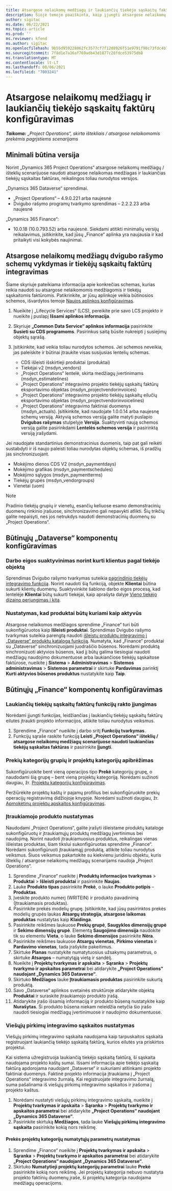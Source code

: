 ```yaml
---
title: Atsargose nelaikomų medžiagų ir laukiančių tiekėjo sąskaitų faktūrų konfigūravimas
description: Šioje temoje paaiškinta, kaip įjungti atsargose nelaikomų medžiagų ir laukiančių tiekėjo sąskaitų faktūrų naudojimo galimybę.
author: sigitac
ms.date: 06/22/2021
ms.topic: article
ms.prod: ''
ms.reviewer: kfend
ms.author: sigitac
ms.openlocfilehash: 9b55d959228062fc3577cf7f12d8926f51e9791f98c73fdc4b78251312a8a77a
ms.sourcegitcommit: 7f8d1e7a16af769adb43d1877c28fdce53975db8
ms.translationtype: MT
ms.contentlocale: lt-LT
ms.lasthandoff: 08/06/2021
ms.locfileid: "7003241"
---
```

# <a name="configure-non-stocked-materials-and-pending-vendor-invoices"></a>Atsargose nelaikomų medžiagų ir laukiančių tiekėjo sąskaitų faktūrų konfigūravimas

_**Taikoma:** „Project Operations“, skirta ištekliais / atsargose nelaikomomis prekėmis pagrįstiems scenarijams_

## <a name="minimum-version-requirement"></a>Minimali būtina versija

Norint „Dynamics 365 Project Operations“ atsargose nelaikomų medžiagų / išteklių scenarijuose naudoti atsargose nelaikomas medžiagas ir laukiančias tiekėjų sąskaitas faktūras, reikalingos toliau nurodytos versijos.

„Dynamics 365 Dataverse“ sprendimai.

- „Project Operations“ – 4.9.0.221 arba naujesnė
- Dvigubo rašymo programų tvarkymo sprendimas – 2.2.2.23 arba naujesnė

„Dynamics 365 Finance“:
- 10.0.18 (10.0.793.52) arba naujesnė. Siekdami atitikti minimalių versijų reikalavimus, įsitikinkite, kad jūsų „Finance“ aplinka yra naujausia ir kad pritaikyti visi kokybės naujinimai.

## <a name="run-dual-write-maps-for-non-stocked-materials-and-vendor-invoice-integration"></a>Atsargose nelaikomų medžiagų dvigubo rašymo schemų vykdymas ir tiekėjų sąskaitų faktūrų integravimas

Šiame skyriuje pateikiama informacija apie konkrečias schemas, kurias reikia naudoti su atsargose nelaikomomis medžiagomis ir tiekėjų sąskaitomis faktūromis. Patikrinkite, ar jūsų aplinkoje veikia būtinosios schemos, išvardytos temoje [Naujos aplinkos konfigūravimas](../environment/resource-provision-new-environment.md#run-project-operations-dual-write-maps).

1. Nueikite į „Lifecycle Services“ (LCS), pereikite prie savo LCS projekto ir nueikite į puslapį **Išsami aplinkos informacija**.
2. Skyriuje **„Common Data Service“ aplinkos informacija** pasirinkite **Susieti su CDS programoms**. Pasirinkus saitą būsite nukreipti į susiejimų objektų sąrašą.
3. Įsitikinkite, kad veikia toliau nurodytos schemos. Jei schemos neveikia, jas paleiskite ir būtinai įtraukite visas susijusias lentelių schemas.

    - CDS išleisti išskirtieji produktai (produktai)
    - Tiekėjai v2 (msdyn_vendors)
    - „Project Operations“ lentelė, skirta medžiagų įvertinimams (msdyn_estimatelines)
    - „Project Operations“ integravimo projekto tiekėjų sąskaitų faktūrų eksportavimo objektas (msdyn_projectvendorinvoices)
    - „Project Operations“ integravimo projekto tiekėjų sąskaitų eilučių eksportavimo objektas (msdyn_projectvendorinvoicelines)
    - „Project Operations“ integravimo faktiniai duomenys (msdyn_actuals). Įsitikinkite, kad naudojate 1.0.0.14 arba naujesnę schemų versiją. Aktyvią schemos versiją galite matyti puslapio **Dvigubas rašymas** stulpelyje **Versija**. Suaktyvinti naują schemos versiją galite pasirinkdami **Lentelės schemos versija** ir pasirinktą versiją įrašydami.

Jei naudojate standartinius demonstracinius duomenis, taip pat gali reikėti sustabdyti ir iš naujo paleisti toliau nurodytas objektų schemas, iš pradžių jas sinchronizuojant.
  - Mokėjimo dienos CDS V2 (msdyn_paymentdays)
  - Mokėjimo grafikas (msdyn_paymentschedules)
  - Mokėjimo sąlygos (msdyn_paymentterms)
  - Tiekėjų grupės (msdyn_vendorgroups)
  - Vienetai (uom)

> [!NOTE]
> Pradinio tiekėjų grupių ir vienetų, esančių keliuose esamo demonstracinių duomenų rinkinio įrašuose, sinchronizavimo gali nepavykti atlikti. Šių trikčių galite nepaisyti, nes jos netrukdys naudoti demonstracinių duomenų su „Project Operations“.

## <a name="configure-prerequisites-in-dataverse"></a>Būtinųjų „Dataverse“ komponentų konfigūravimas

### <a name="activate-workflow-to-create-accounts-based-on-vendor-entity"></a>Darbo eigos suaktyvinimas norint kurti klientus pagal tiekėjo objektą

Sprendimas Dvigubo rašymo tvarkymas suteikia [pagrindinio tiekėjų integravimo funkciją](/dynamics365/fin-ops-core/dev-itpro/data-entities/dual-write/vendor-mapping). Norint naudoti šią funkciją, objekte **Klientai** būtina sukurti klientų duomenų. Suaktyvinkite šablono darbo eigos procesą, kad lentelėje **Klientai** būtų sukurti tiekėjai, kaip aprašyta dalyje [Vieno tiekėjo dizaino perjungimas į kitą](/dynamics365/fin-ops-core/dev-itpro/data-entities/dual-write/vendor-switch).

### <a name="set-products-to-be-created-as-active"></a>Nustatymas, kad produktai būtų kuriami kaip aktyvūs

Atsargose nelaikomos medžiagos sprendime „Finance“ turi būti sukonfigūruotos kaip **Išleisti produktai**. Sprendimas Dvigubo rašymo tvarkymas suteikia parengtą naudoti [išleistų produktų integravimo į „Dataverse“ produktų katalogą funkciją](/dynamics365/fin-ops-core/dev-itpro/data-entities/dual-write/product-mapping). Numatyta, kad „Finance“ produktai su „Dataverse“ sinchronizuojami juodraščio būsenos. Norėdami produktą sinchronizuoti aktyvios būsenos, kad jį būtų galima tiesiogiai naudoti medžiagų naudojimo dokumentuose arba laukiančiose tiekėjų sąskaitose faktūrose, nueikite į **Sistema** > **Administravimas** > **Sistemos administravimas** > **Sistemos parametrai** ir skirtuke **Pardavimas** parinktį **Kurti aktyvios būsenos produktus** nustatykite kaip **Taip**.

## <a name="configure-prerequisites-in-finance"></a>Būtinųjų „Finance“ komponentų konfigūravimas

### <a name="enable-the-feature-key-for-pending-vendor-invoices"></a>Laukiančių tiekėjų sąskaitų faktūrų funkcijų rakto įjungimas

Norėdami įjungti funkcijas, leidžiančias į laukiančių tiekėjų sąskaitų faktūrų eilutes įtraukti projekto informacijos, atlikite toliau nurodytus veiksmus.

1. Sprendime „Finance“ nueikite į darbo sritį **Funkcijų tvarkymas**.
2. Funkcijų sąraše raskite funkciją **Leisti „Project Operations“ išteklių / atsargose nelaikomų medžiagų scenarijuose naudoti laukiančias tiekėjų sąskaitas faktūras** ir pasirinkite **Įjungti**.

### <a name="define-category-groups-and-project-categories-for-items"></a>Prekių kategorijų grupių ir projektų kategorijų apibrėžimas

Sukonfigūruokite bent vieną operacijos tipo **Prekė** kategorijų grupę, o naudodami šią grupę – bent vieną projektų kategoriją. Norėdami sužinoti daugiau, žr. [Projektų kategorijų konfigūravimas](../project-accounting/configure-project-categories.md#category-groups).

Peržiūrėkite projektų kaštų ir pajamų profilius bei sukonfigūruokite prekių operacijų registravimą didžiojoje knygoje. Norėdami sužinoti daugiau, žr. [Apmokėtinų projektų apskaitos konfigūravimas](../project-accounting/configure-accounting-billable-projects.md).

### <a name="set-up-a-write-in-product"></a>Įtraukiamojo produkto nustatymas

Naudodami „Project Operations“, galite įrašyti išleistame produktų kataloge sukonfigūruotų ir įtraukiamųjų produktų medžiagų įvertinimus bei naudojimą. Norint naudoti įtraukiamuosius produktus, reikalingas vienas išleistas produktas, šiam tikslui sukonfigūruotas sprendime „Finance“. Norėdami sukonfigūruoti įtraukiamąjį produktą, atlikite toliau nurodytus veiksmus. Šiuos veiksmus pakartokite su kiekvienu juridiniu objektu, kuris išteklių / atsargose nelaikomų medžiagų scenarijams naudoja „Project Operations“.

1. Sprendime „Finance“ nueikite į **Produktų informacijos tvarkymas** > **Produktai** > **Išleisti produktai** ir pasirinkite **Naujas**.
2. Lauke **Produkto tipas** pasirinkite **Prekė**, o lauke **Produkto potipis** – **Produktas**.
3. Įveskite produkto numerį (WRITEIN) ir produkto pavadinimą (Įtraukiamasis produktas).
4. Pasirinkite prekės modelių grupę. Įsitikinkite, kad jūsų pasirinktos prekės modelių grupės laukas **Atsargų strategija, atsargose laikomas produktas** nustatytas kaip **Klaidinga**.
5. Pasirinkite reikšmes laukuose **Prekių grupė**, **Saugyklos dimensijų grupė** ir **Sekimo dimensijų grupė**. Elementą **Saugojimo dimensija** naudokite tik su elementu **Vieta**, o lauke **Sekimo dimensijos** pasirinkite **Nėra**.
6. Pasirinkite reikšmes laukuose **Atsargų vienetas**, **Pirkimo vienetas** ir **Pardavimo vienetas**, tada įrašykite pakeitimus.
7. Skirtuke **Planas** nustatykite numatytuosius užsakymų parametrus, o skirtuke **Atsargos** – numatytąją vietą ir sandėlį.
8. Nueikite į **Projektų tvarkymas ir apskaita** > **Sąranka** > **Projektų tvarkymo ir apskaitos parametrai** bei atidarykite **„Project Operations“ naudojant „Dynamics 365 Dataverse“**. 
9. Skirtuko **Medžiagos** lauke **Įtraukiamasis produktas** pasirinkite sukurtą produktą.
10. Savo „Dataverse“ aplinkos svetainės struktūroje atidarykite objektą **Produktai** ir suraskite įtraukiamojo produkto įrašą. 
11. Atidarykite įrašo išsamią informaciją ir produkto būseną nustatykite kaip **Nurašytas**. Ši produkto būsena niekam neleidžia netyčia šio įrašo naudoti tiesiogiai medžiagų įvertinimuose ir naudojimo dokumentuose.

### <a name="set-up-a-procurement-integration-account"></a>Viešųjų pirkimų integravimo sąskaitos nustatymas

Viešųjų pirkimų integravimo sąskaita naudojama kaip tarpuskaitos sąskaita registruojant laukiančią tiekėjo sąskaitą faktūrą, kurios eilutės yra priskirtos projektui.

Kai sistema užregistruoja laukiančią tiekėjo sąskaitą faktūrą, ši sąskaita naudojama projekto kaštų sumai. Išsami informacija apie tiekėjo sąskaitą faktūrą apdorojama naudojant „Dataverse“ ir sukuriami atitinkami projekto faktiniai duomenys. Faktinė projekto informacija įtraukiama į „Project Operations“ integravimo žurnalą. Kai registruojate integravimo žurnalą, suma pašalinama iš viešųjų pirkimų integravimo sąskaitos ir įrašoma į projekto kaštus.

1. Norėdami nustatyti viešųjų pirkimų integravimo sąskaitą, nueikite į **Projektų tvarkymas ir apskaita** > **Sąranka** > **Projektų tvarkymo ir apskaitos parametrai** bei atidarykite **„Project Operations“ naudojant „Dynamics 365 Dataverse“**. 
2. Pasirinkite skirtuką **Medžiagos**, tada lauke **Viešųjų pirkimų integravimo sąskaita** pasirinkite kokią nors reikšmę.

#### <a name="set-up-project-category-defaults-for-an-item"></a>Prekės projektų kategorijų numatytųjų parametrų nustatymas

1. Sprendime „Finance“ nueikite į **Projektų tvarkymas ir apskaita** > **Sąranka** > **Projektų tvarkymo ir apskaitos parametrai** bei atidarykite **„Project Operations“ naudojant „Dynamics 365 Dataverse“**. 
2. Skirtuko **Numatytieji projektų kategorijų parametrai** lauke **Prekė** pasirinkite kokią nors reikšmę. Jei projektų kategorija nebuvo nustatyta projekto faktinių duomenų įraše, ši projektų kategorija naudojama medžiagų operacijoms.
